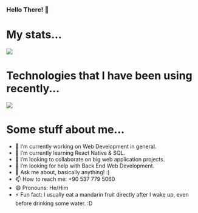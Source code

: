 ### Hello There! 👋

<p align="center">
  <h1>My stats...</h1>
  <img align="center" src="https://github-readme-stats.vercel.app/api?username=ARS-coding&count_private=true&show_icons=true&theme=tokyonight&hide=stars" />
</p>

<p align="center">
  <h1>Technologies that I have been using recently...</h1>
  <img align="center" src="https://github-readme-stats.vercel.app/api/top-langs/?username=ARS-coding&layout=compact&theme=tokyonight&langs_count=10" />
</p>

# Some stuff about me...
- 🔭 I’m currently working on Web Development in general.
- 🌱 I’m currently learning React Native & SQL.
- 👯 I’m looking to collaborate on big web application projects.
- 🤔 I’m looking for help with Back End Web Development.
- 💬 Ask me about, basically anything! :)
- 📫 How to reach me: +90 537 779 5060
- 😄 Pronouns: He/Him
- ⚡ Fun fact: I usually eat a mandarin fruit directly after I wake up, even before drinking some water. :D
